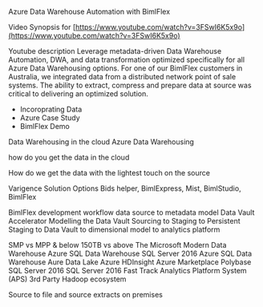 Azure Data Warehouse Automation with BimlFlex

Video Synopsis for
[https://www.youtube.com/watch?v=3FSwI6K5x9o](https://www.youtube.com/watch?v=3FSwI6K5x9o)

Youtube description
Leverage metadata-driven Data Warehouse Automation, DWA, and data transformation optimized specifically for all Azure Data Warehousing options. For one of our BimlFlex customers in Australia, we integrated data from a distributed network point of sale systems. The ability to extract, compress and prepare data at source was critical to delivering an optimized solution.

* Incoroprating Data
* Azure Case Study
* BimlFlex Demo

Data Warehousing in the cloud
Azure Data Warehousing

how do you get the data in the cloud

How do we get the data with the lightest touch on the source

Varigence Solution Options
Bids helper, BimlExpress, Mist, BimlStudio, BimlFlex

BimlFlex development workflow
data source to metadata model
Data Vault Accelerator
Modelling the Data Vault
Sourcing to Staging to Persistent Staging to Data Vault to dimensional model to analytics platform

SMP vs MPP & below 150TB vs above
The Microsoft Modern Data Warehouse
Azure SQL Data Warehouse
SQL Server 2016
Azure SQL Data Warehouse
Aure Data Lake
Azure HDInsight
Azure Marketplace
Polybase
SQL Server 2016
SQL Server 2016 Fast Track
Analytics Platform System (APS)
3rd Party Hadoop ecosystem

Source to file and source extracts on premises